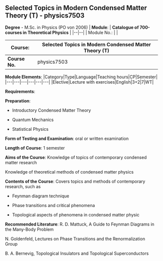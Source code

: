 ## Selected Topics in Modern Condensed Matter Theory (T) - physics7503

**Degree** - M.Sc. in Physics (PO von 2006)
| **Module**: | **Catalogue of 700-courses in Theoretical Physics** |
|--|--|
| Module No.: |  |

| **Course**: | Selected Topics in Modern Condensed Matter Theory (T) |
|------|------|
| **Course No.** | physics7503 |

**Module Elements**:
|Category|Type|Language|Teaching hours|CP|Semester|
|---|---|---|---|---|---|
|Elective|Lecture with exercises|English|3+2|7|WT|

**Requirements**:


**Preparation**:
+ Introductory Condensed Matter Theory

+ Quantum Mechanics 

+ Statistical Physics

**Form of Testing and Examination**:
oral or written examination

**Length of Course**:
1 semester

**Aims of the Course**:
Knowledge of topics of contemporary condensed matter research 

Knowledge of theoretical methods of condensed matter physics

**Contents of the Course**:
Covers topics and methods of contemporary research, such as 

+ Feynman diagram technique 

+ Phase transitions and critical phenomena 

+ Topological aspects of phenomena in condensed matter physic

**Recommended Literature**:
R. D. Mattuck, A Guide to Feynman Diagrams in the Many-Body Problem 

N. Goldenfeld, Lectures on Phase Transitions and the Renormalization Group 

B. A. Bernevig, Topological Insulators and Topological Superconductors


